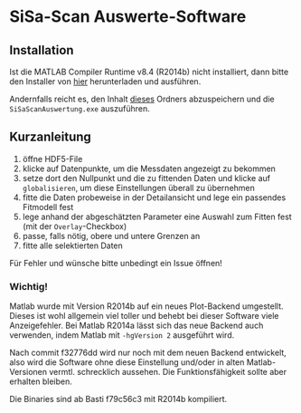 # SiSa-Scan Auswerte-Software

## Installation
Ist die MATLAB Compiler Runtime v8.4 (R2014b) nicht installiert,
dann bitte den Installer von [hier](https://git.daten.tk/sebastian.pfitzner/sisa-scan-auswertung/raw/master/Deployment/SiSaScanAuswertung/for_redistribution/MyAppInstaller_web.exe)
herunterladen und ausführen.

Andernfalls reicht es, den Inhalt [dieses](https://git.daten.tk/sebastian.pfitzner/sisa-scan-auswertung/tree/master/Deployment/SiSaScanAuswertung/for_redistribution_files_only)
Ordners abzuspeichern und die `SiSaScanAuswertung.exe` auszuführen.

## Kurzanleitung

1. öffne HDF5-File
2. klicke auf Datenpunkte, um die Messdaten angezeigt zu bekommen
3. setze dort den Nullpunkt und die zu fittenden Daten und klicke auf `globalisieren`, um diese Einstellungen überall zu übernehmen
4. fitte die Daten probeweise in der Detailansicht und lege ein passendes Fitmodell fest
5. lege anhand der abgeschätzten Parameter eine Auswahl zum Fitten fest (mit der `Overlay`-Checkbox)
6. passe, falls nötig, obere und untere Grenzen an
7. fitte alle selektierten Daten

Für Fehler und wünsche bitte unbedingt ein Issue öffnen!

### Wichtig!
Matlab wurde mit Version R2014b auf ein neues Plot-Backend umgestellt. Dieses ist
wohl allgemein viel toller und behebt bei dieser Software viele Anzeigefehler.
Bei Matlab R2014a lässt sich das neue Backend auch verwenden, indem Matlab mit 
`-hgVersion 2` ausgeführt wird.

Nach commit f32776dd wird nur noch mit dem neuen Backend entwickelt, also wird
die Software ohne diese Einstellung und/oder in alten Matlab-Versionen vermtl.
schrecklich aussehen. Die Funktionsfähigkeit sollte aber erhalten bleiben.

Die Binaries sind ab Basti f79c56c3 mit R2014b kompiliert.